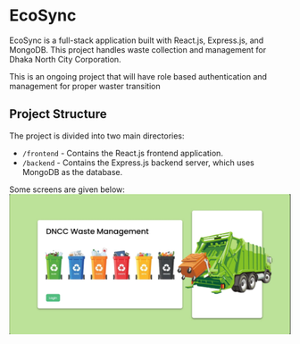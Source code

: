 # EcoSync

EcoSync is a full-stack application built with React.js, Express.js, and MongoDB. This project handles waste collection and management for Dhaka North City Corporation.

This is an ongoing project that will have role based authentication and management for proper waster transition
## Project Structure

The project is divided into two main directories:

- ```/frontend``` - Contains the React.js frontend application.
- ```/backend``` - Contains the Express.js backend server, which uses MongoDB as the database.

Some screens are given below:
![screenshot](images/1.jpeg)
